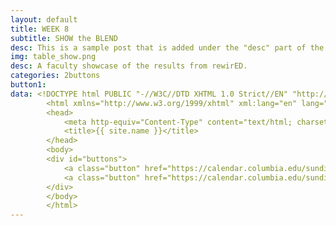 ```yaml
---
layout: default
title: WEEK 8
subtitle: SHOW the BLEND
desc: This is a sample post that is added under the "desc" part of the YAML.
img: table_show.png
desc: A faculty showcase of the results from rewirED.
categories: 2buttons
button1: 
data: <!DOCTYPE html PUBLIC "-//W3C//DTD XHTML 1.0 Strict//EN" "http://www.w3.org/TR/xhtml1/DTD/xhtml1-strict.dtd">
        <html xmlns="http://www.w3.org/1999/xhtml" xml:lang="en" lang="en">
        <head>
        	<meta http-equiv="Content-Type" content="text/html; charset=utf-8" />
        	<title>{{ site.name }}</title>
        </head>
        <body>
        <div id="buttons">
        	<a class="button" href="https://calendar.columbia.edu/sundial/webapi/register.php?eventID=74491">Register - Morningside<br />December 5, 2014 from 1:00pm-3:00 pm</a><br><br>
        	<a class="button" href="https://calendar.columbia.edu/sundial/webapi/register.php?eventID=74492">Register - CUMC<br />December 9, 2014 from 12:00pm-1:30 pm</a></p>
        </div>
        </body>
        </html>
---
```


